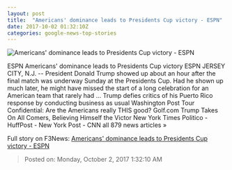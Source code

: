 ```yaml
---
layout: post
title:  "Americans' dominance leads to Presidents Cup victory - ESPN"
date: 2017-10-02 01:32:10Z
categories: google-news-top-stories
---
```


![Americans' dominance leads to Presidents Cup victory - ESPN](http://a2.espncdn.com/combiner/i?img=%2Fphoto%2F2017%2F1001%2Fr267652_1296x729_16%2D9.jpg)

ESPN Americans' dominance leads to Presidents Cup victory ESPN JERSEY CITY, N.J. -- President Donald Trump showed up about an hour after the final match was underway Sunday at the Presidents Cup. Had he shown up much later, he might have missed the start of a long celebration for an American team that rarely had ... Trump defies critics of his Puerto Rico response by conducting business as usual Washington Post Tour Confidential: Are the Americans really THIS good? Golf.com Trump Takes On All Comers, Believing Himself the Victor New York Times Politico - HuffPost - New York Post - CNN all 879 news articles »


Full story on F3News: [Americans' dominance leads to Presidents Cup victory - ESPN](http://www.f3nws.com/n/NmbsSF)

> Posted on: Monday, October 2, 2017 1:32:10 AM
